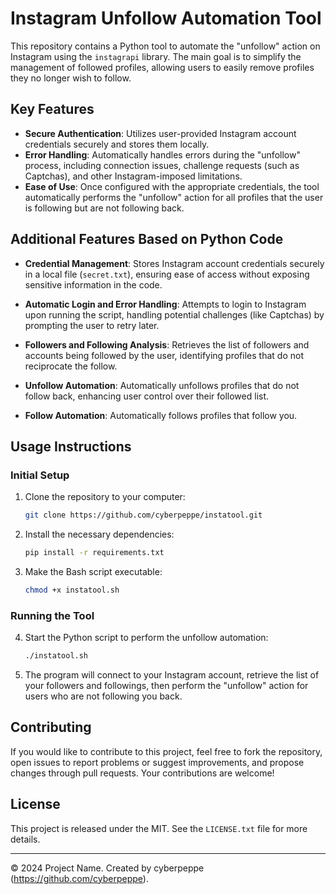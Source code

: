 # Instagram Unfollow Automation Tool

This repository contains a Python tool to automate the "unfollow" action on Instagram using the `instagrapi` library. The main goal is to simplify the management of followed profiles, allowing users to easily remove profiles they no longer wish to follow.

## Key Features

- **Secure Authentication**: Utilizes user-provided Instagram account credentials securely and stores them locally.
- **Error Handling**: Automatically handles errors during the "unfollow" process, including connection issues, challenge requests (such as Captchas), and other Instagram-imposed limitations.
- **Ease of Use**: Once configured with the appropriate credentials, the tool automatically performs the "unfollow" action for all profiles that the user is following but are not following back.

## Additional Features Based on Python Code

- **Credential Management**: Stores Instagram account credentials securely in a local file (`secret.txt`), ensuring ease of access without exposing sensitive information in the code.
  
- **Automatic Login and Error Handling**: Attempts to login to Instagram upon running the script, handling potential challenges (like Captchas) by prompting the user to retry later.
  
- **Followers and Following Analysis**: Retrieves the list of followers and accounts being followed by the user, identifying profiles that do not reciprocate the follow.

- **Unfollow Automation**: Automatically unfollows profiles that do not follow back, enhancing user control over their followed list.

- **Follow Automation**: Automatically follows profiles that follow you.
## Usage Instructions

### Initial Setup

1. Clone the repository to your computer:

    ```bash
    git clone https://github.com/cyberpeppe/instatool.git
    ```

2. Install the necessary dependencies:

    ```bash
    pip install -r requirements.txt
    ```

3. Make the Bash script executable:

    ```bash
    chmod +x instatool.sh
    ```

### Running the Tool

4. Start the Python script to perform the unfollow automation:

    ```bash
    ./instatool.sh
    ```

5. The program will connect to your Instagram account, retrieve the list of your followers and followings, then perform the "unfollow" action for users who are not following you back.

## Contributing

If you would like to contribute to this project, feel free to fork the repository, open issues to report problems or suggest improvements, and propose changes through pull requests. Your contributions are welcome!

## License

This project is released under the MIT. See the `LICENSE.txt` file for more details.

---

© 2024 Project Name. Created by cyberpeppe (https://github.com/cyberpeppe).
